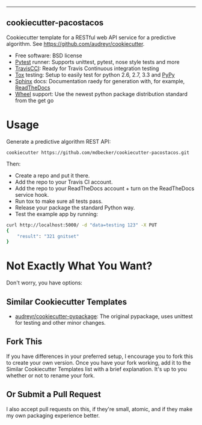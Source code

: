   -------------------------
  cookiecutter-pacostacos
  -------------------------

Cookiecutter template for a RESTful web API service for a predictive
algorithm. See <https://github.com/audreyr/cookiecutter>.

-   Free software: BSD license
-   [Pytest](http://pytest.org/) runner: Supports unittest, pytest, nose style tests and
    more
-   [TravisCCI](http://travis-ci.org/): Ready for Travis Continuous integration testing
-   [Tox](http://testrun.org/tox/) testing: Setup to easily test for python 2.6, 2.7, 3.3 and
    [PyPy](http://pypy.org/)
-   [Sphinx](http://sphinx-doc.org/) docs: Documentation raedy for generation with, for
    example, [ReadTheDocs](https://readthedocs.org/)
-   [Wheel](http://pythonwheels.com) support: Use the newest python package distribution
    standard from the get go

Usage
=====

Generate a predictive algorithm REST API:

    cookiecutter https://github.com/mdbecker/cookiecutter-pacostacos.git

Then:

-   Create a repo and put it there.
-   Add the repo to your Travis CI account.
-   Add the repo to your ReadTheDocs account + turn on the ReadTheDocs
    service hook.
-   Run tox to make sure all tests pass.
-   Release your package the standard Python way.
-   Test the example app by running:
```bash
curl http://localhost:5000/ -d "data=testing 123" -X PUT
{
    "result": "321 gnitset"
}
```

Not Exactly What You Want?
==========================

Don't worry, you have options:

Similar Cookiecutter Templates
------------------------------

-   [audreyr/cookiecutter-pypackage](https://github.com/Nekroze/cookiecutter-pypackage): The original pypackage, uses
    unittest for testing and other minor changes.

Fork This
---------

If you have differences in your preferred setup, I encourage you to fork
this to create your own version. Once you have your fork working, add it
to the Similar Cookiecutter Templates list with a brief explanation.
It's up to you whether or not to rename your fork.

Or Submit a Pull Request
------------------------

I also accept pull requests on this, if they're small, atomic, and if
they make my own packaging experience better.
